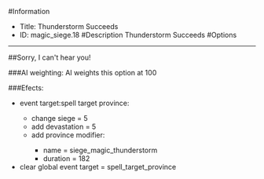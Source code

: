 #Information
 - Title: Thunderstorm Succeeds
 - ID: magic_siege.18
#Description
Thunderstorm Succeeds
#Options

___
##Sorry, I can't hear you!

###AI weighting:
AI weights this option at 100


###Efects:<ul><li>event target:spell target province:</li><ul><li>change siege = 5</li><li>add devastation = 5</li><li>add province modifier:</li><ul><li>name = siege_magic_thunderstorm</li><li>duration = 182</li></ul></ul><li>clear global event target = spell_target_province</li></ul>

